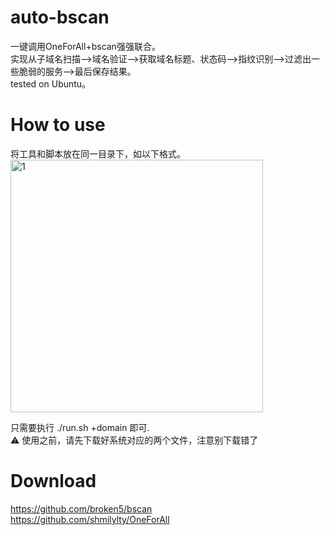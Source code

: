 # auto-bscan
一键调用OneForAll+bscan强强联合。  
实现从子域名扫描-->域名验证-->获取域名标题、状态码-->指纹识别-->过滤出一些脆弱的服务-->最后保存结果。   
tested on Ubuntu。
# How to use
将工具和脚本放在同一目录下，如以下格式。   
<img width="404" alt="1" src="https://user-images.githubusercontent.com/78467376/131973396-77e8cae1-cd06-47ca-9d4f-91e2c0edf20c.png">

只需要执行 ./run.sh +domain 即可.  
⚠️ 使用之前，请先下载好系统对应的两个文件，注意别下载错了
# Download
https://github.com/broken5/bscan    
https://github.com/shmilylty/OneForAll
